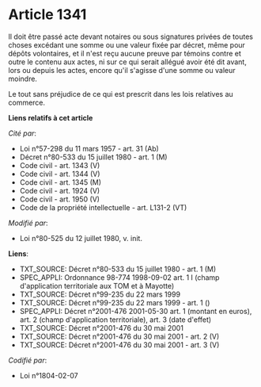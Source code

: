 # Article 1341

Il doit être passé acte devant notaires ou sous signatures privées de toutes choses excédant une somme ou une valeur fixée
par décret, même pour dépôts volontaires, et il n'est reçu aucune preuve par témoins contre et outre le contenu aux actes, ni
sur ce qui serait allégué avoir été dit avant, lors ou depuis les actes, encore qu'il s'agisse d'une somme ou valeur moindre.

Le tout sans préjudice de ce qui est prescrit dans les lois relatives au commerce.

**Liens relatifs à cet article**

_Cité par_:

  - Loi n°57-298 du 11 mars 1957 - art. 31 (Ab)
  - Décret n°80-533 du 15 juillet 1980 - art. 1 (M)
  - Code civil - art. 1343 (V)
  - Code civil - art. 1344 (V)
  - Code civil - art. 1345 (M)
  - Code civil - art. 1924 (V)
  - Code civil - art. 1950 (V)
  - Code de la propriété intellectuelle - art. L131-2 (VT)

_Modifié par_:

  - Loi n°80-525 du 12 juillet 1980, v. init.

**Liens**:

  - TXT_SOURCE: Décret n°80-533 du 15 juillet 1980 - art. 1 (M)
  - SPEC_APPLI: Ordonnance 98-774 1998-09-02 art. 1 I (champ d'application territoriale aux TOM et à Mayotte)
  - TXT_SOURCE: Décret n°99-235 du 22 mars 1999
  - TXT_SOURCE: Décret n°99-235 du 22 mars 1999 - art. 1 ()
  - SPEC_APPLI: Décret n°2001-476 2001-05-30 art. 1 (montant en euros), art. 2 (champ d'application territoriale), art. 3 (date d'effet)
  - TXT_SOURCE: Décret n°2001-476 du 30 mai 2001
  - TXT_SOURCE: Décret n°2001-476 du 30 mai 2001 - art. 2 (V)
  - TXT_SOURCE: Décret n°2001-476 du 30 mai 2001 - art. 3 (V)

_Codifié par_:

  - Loi n°1804-02-07
